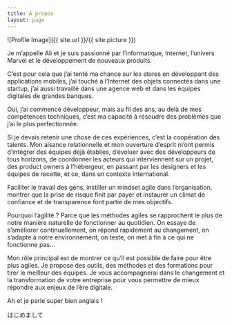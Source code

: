 ```yaml
---
title: À propos
layout: page
---
```

![Profile Image]({{ site.url }}/{{ site.picture }})

Je m’appelle Ali et je suis passionné par l’informatique, Internet, l’univers Marvel et le développement de nouveaux produits.

C’est pour cela que j’ai tenté ma chance sur les stores en développant des applications mobiles, j’ai touché à l’Internet des objets connectés dans une startup, j’ai aussi travaillé dans une agence web et dans les équipes digitales de grandes banques.

Oui, j’ai commencé développeur, mais au fil des ans, au delà de mes compétences techniques, c’est ma capacité à résoudre des problèmes que j’ai le plus perfectionnée.

Si je devais retenir une chose de ces expériences, c’est la coopération des talents. Mon aisance relationnelle et mon ouverture d’esprit m’ont permis d’intégrer des équipes déjà établies, d’évoluer avec des développeurs de tous horizons, de coordonner les acteurs qui interviennent sur un projet, des product owners à l’hébergeur, en passant par les designers et les équipes de recette, et ce, dans un contexte international.

Faciliter le travail des gens, instiller un mindset agile dans l’organisation, montrer que la prise de risque finit par payer et instaurer un climat de confiance et de transparence font partie de mes objectifs.

Pourquoi l’agilité ? Parce que les méthodes agiles se rapprochent le plus de notre manière naturelle de fonctionner au quotidien. On essaye de s’améliorer continuellement, on répond rapidement au changement, on s’adapte à notre environnement, on teste, on met à fin à ce qui ne fonctionne pas…

Mon rôle principal est de montrer ce qu’il est possible de faire pour être plus agiles. Je propose des outils, des méthodes et des formations pour tirer le meilleur des équipes. Je vous accompagnerai dans le changement et la transformation de votre entreprise pour vous permettre de mieux répondre aux enjeux de l’ère digitale.

Ah et je parle super bien anglais !

はじめまして
